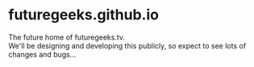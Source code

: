 futuregeeks.github.io
=====================

The future home of futuregeeks.tv.  
We'll be designing and developing this publicly, so expect to see lots of changes and bugs…
